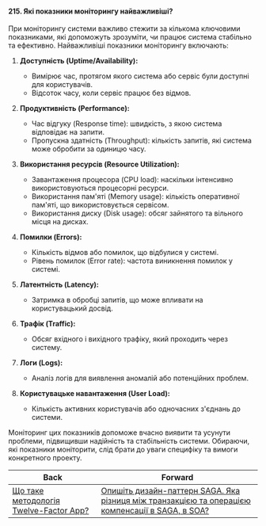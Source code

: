 #### 215. Які показники моніторингу найважливіші?

При моніторингу системи важливо стежити за кількома ключовими показниками, які допоможуть зрозуміти, чи працює система стабільно та ефективно. Найважливіші показники моніторингу включають:

1. **Доступність (Uptime/Availability):**
   - Вимірює час, протягом якого система або сервіс були доступні для користувачів.
   - Відсоток часу, коли сервіс працює без відмов.

2. **Продуктивність (Performance):**
   - Час відгуку (Response time): швидкість, з якою система відповідає на запити.
   - Пропускна здатність (Throughput): кількість запитів, які система може обробити за одиницю часу.

3. **Використання ресурсів (Resource Utilization):**
   - Завантаження процесора (CPU load): наскільки інтенсивно використовуються процесорні ресурси.
   - Використання пам'яті (Memory usage): кількість оперативної пам'яті, що використовується сервісом.
   - Використання диску (Disk usage): обсяг зайнятого та вільного місця на дисках.

4. **Помилки (Errors):**
   - Кількість відмов або помилок, що відбулися у системі.
   - Рівень помилок (Error rate): частота виникнення помилок у системі.

5. **Латентність (Latency):**
   - Затримка в обробці запитів, що може впливати на користувацький досвід.

6. **Трафік (Traffic):**
   - Обсяг вхідного і вихідного трафіку, який проходить через систему.

7. **Логи (Logs):**
   - Аналіз логів для виявлення аномалій або потенційних проблем.

8. **Користувацьке навантаження (User Load):**
   - Кількість активних користувачів або одночасних з'єднань до системи.

Моніторинг цих показників допоможе вчасно виявити та усунути проблеми, підвищивши надійність та стабільність системи. Обираючи, які показники моніторити, слід брати до уваги специфіку та вимоги конкретного проекту.

| Back | Forward |
|---|---|
| [Що таке методологія Twelve-Factor App?](/ua/senior/architecture/what-is-the-twelvefactor-app-methodology.md)  | [Опишіть дизайн-паттерн SAGA. Яка різниця між транзакцією та операцією компенсації в SAGA, в SOA?](/ua/senior/architecture/216-describe-the-saga-design-pattern-what-is-the-difference-between-a-transaction-and-a-compensation-operation-in-saga-in-soa.md) |